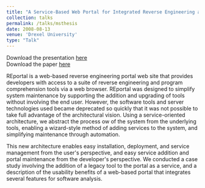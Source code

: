 ```yaml
---
title: "A Service-Based Web Portal for Integrated Reverse Engineering and Program Comprehension"
collection: talks
permalink: /talks/msthesis
date: 2008-08-13
venue: 'Drexel University'
type: "Talk"
---
```

Download the presentation [here](/files/mongan-thesis-presentation.pdf)  
Download the paper [here](/files/mongan-thesis.pdf)

REportal is a web-based reverse engineering portal web site that provides developers with access to a suite of reverse engineering and program comprehension tools via a web browser. REportal was designed to simplify system maintenance by supporting the addition and upgrading of tools without involving the end user. However, the software tools and server technologies used became deprecated so quickly that it was not possible to take full advantage of the architectural vision.  Using a service-oriented architecture, we abstract the process ow of the system from the underlying tools, enabling a wizard-style method of adding services to the system, and simplifying maintenance through automation.

This new architecture enables easy installation, deployment, and service management from the
user's perspective, and easy service addition and portal maintenance from the developer's perspective. We conducted a case study involving the addition of a legacy tool to the portal as a service, and a description of the usability benefits of a web-based portal that integrates several features for software analysis.